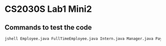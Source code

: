 # CS2030S Lab1 Mini2

## Commands to test the code
```bash
jshell Employee.java FullTimeEmployee.java Intern.java Manager.java Payroll.java Sample.jsh
```

